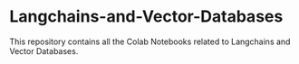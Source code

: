 # Langchains-and-Vector-Databases
This repository contains all the Colab Notebooks related to Langchains and Vector Databases.
